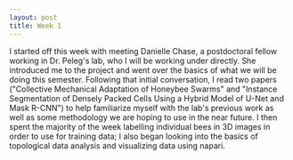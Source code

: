 ```yaml
---
layout: post
title: Week 1
---
```


I started off this week with meeting Danielle Chase, a postdoctoral fellow working in Dr. Peleg's lab, who I will be working under directly. She introduced me to the project and went over the basics of what we will be doing this semester. Following that initial conversation, I read two papers ("Collective Mechanical Adaptation of
Honeybee Swarms" and "Instance Segmentation of Densely Packed Cells Using a Hybrid Model of U-Net and Mask R-CNN") to help familiarize myself with the lab's previous work as well as some methodology we are hoping to use in the near future. I then spent the majority of the week labelling individual bees in 3D images in order to use for training data; I also began looking into the basics of topological data analysis and visualizing data using napari.

